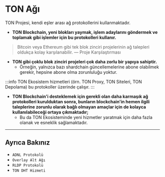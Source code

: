 # TON Ağı

TON Projesi, kendi eşler arası ağ protokollerini kullanmaktadır.

- **TON Blockchain, yeni blokları yaymak, işlem adaylarını göndermek ve toplamak gibi işlemler için bu protokolleri kullanır.**

> Bitcoin veya Ethereum gibi tek blok zinciri projelerinin ağ talepleri oldukça kolay karşılanabilir. 
> — Proje Karşılaştırması

- **TON gibi çoklu blok zinciri projeleri çok daha zorlu bir yapıya sahiptir.** 
  - Örneğin, yalnızca bazı shardchain güncellemelerine abone olabilmek gerekir, hepsine abone olma zorunluluğu yoktur.

:::info
TON Ekosistem hizmetleri (örn. TON Proxy, TON Siteleri, TON Depolama) bu protokoller üzerinde çalışır.
:::

- **TON Blockchain'i desteklemek için gerekli olan daha karmaşık ağ protokolleri kurulduktan sonra, bunların blockchain'in hemen ilgili taleplerine zorunlu olarak bağlı olmayan amaçlar için de kolayca kullanılabileceği ortaya çıkmaktadır;** 
  - Bu da TON Ekosisteminde yeni hizmetler yaratmak için daha fazla olanak ve esneklik sağlamaktadır.

---

## Ayrıca Bakınız

- `ADNL Protokolü`
- `Overlay Alt Ağı`
- `RLDP Protokolü`
- `TON DHT Hizmeti`